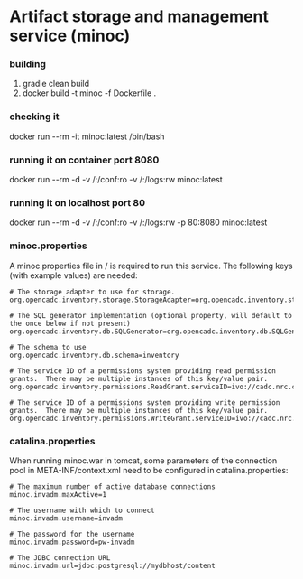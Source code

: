 # Artifact storage and management service (minoc)

### building

1. gradle clean build
2. docker build -t minoc -f Dockerfile .

### checking it
docker run --rm -it minoc:latest /bin/bash

### running it on container port 8080
docker run --rm -d -v /<myconfigdiar>:/conf:ro -v /<mylogdir>:/logs:rw minoc:latest

### running it on localhost port 80
docker run --rm -d -v /<myconfigdir>:/conf:ro -v /<mylogdir>:/logs:rw -p 80:8080 minoc:latest

### minoc.properties
A minoc.properties file in /<myconfigdir> is required to run this service.  The following keys (with example values) are needed:

```
# The storage adapter to use for storage.
org.opencadc.inventory.storage.StorageAdapter=org.opencadc.inventory.storage.fs.FileSystemStorageAdapter

# The SQL generator implementation (optional property, will default to the once below if not present)
org.opencadc.inventory.db.SQLGenerator=org.opencadc.inventory.db.SQLGenerator

# The schema to use
org.opencadc.inventory.db.schema=inventory

# The service ID of a permissions system providing read permission grants.  There may be multiple instances of this key/value pair.
org.opencadc.inventory.permissions.ReadGrant.serviceID=ivo://cadc.nrc.ca/servicewithperms

# The service ID of a permissions system providing write permission grants.  There may be multiple instances of this key/value pair.
org.opencadc.inventory.permissions.WriteGrant.serviceID=ivo://cadc.nrc.ca/servicewithperms
```

### catalina.properties
When running minoc.war in tomcat, some parameters of the connection pool in META-INF/context.xml need
to be configured in catalina.properties:

```
# The maximum number of active database connections
minoc.invadm.maxActive=1

# The username with which to connect
minoc.invadm.username=invadm

# The password for the username
minoc.invadm.password=pw-invadm

# The JDBC connection URL
minoc.invadm.url=jdbc:postgresql://mydbhost/content
```
